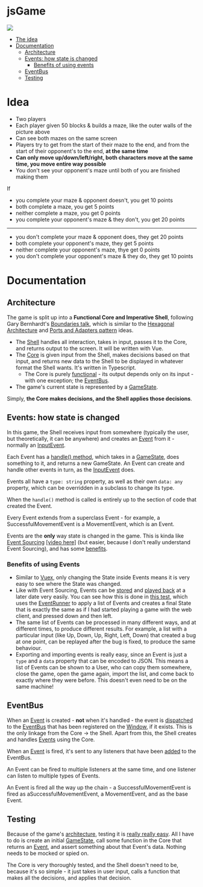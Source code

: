 # jsGame

![](https://orig00.deviantart.net/bdc4/f/2010/182/2/b/cave___blind_pokemon_mapping_by_quilavaking.png)

* [The idea](#idea)
* [Documentation](#documentation)
    * [Architecture](#architecture)
    * [Events: how state is changed](#events)
        * [Benefits of using events](#benefits-of-using-events)
    * [EventBus](#eventbus)
    * [Testing](#testing)

# Idea

- Two players
- Each player given 50 blocks & builds a maze, like the outer walls of the picture above
- Can see both mazes on the same screen
- Players try to get from the start of their maze to the end, and from the start of their opponent's to the end, **at the same time**
- **Can only move up/down/left/right, both characters move at the same time, you move entire way possible**
- You don't see your opponent's maze until both of you are finished making them

If
- you complete your maze & opponent doesn't, you get 10 points
- both complete a maze, you get 5 points
- neither complete a maze, you get 0 points
- you complete your opponent's maze & they don't, you get 20 points
---
- you don't complete your maze & opponent does, they get 20 points
- both complete your opponent's maze, they get 5 points
- neither complete your opponent's maze, thye get 0 points
- you don't complete your opponent's maze & they do, they get 10 points

# Documentation
## Architecture
The game is split up into a **Functional Core and Imperative Shell**, following Gary Bernhardt's [Boundaries talk](https://www.destroyallsoftware.com/talks/boundaries), which is similar to the [Hexagonal Architecture](https://github.com/jschairb/sandbox/wiki/HexagonalArchitecture) and [Ports and Adapters pattern](https://spin.atomicobject.com/2013/02/23/ports-adapters-software-architecture/) ideas.

* The [Shell](https://github.com/nd9600/jsGame/tree/master/src/shell) handles all interaction, takes in input, passes it to the Core, and returns output to the screen. It will be written with Vue.
* The [Core](https://github.com/nd9600/jsGame/tree/master/src/core) is given input from the Shell, makes decisions based on that input, and returns new data to the Shell to be displayed in whatever format the Shell wants. It's written in Typescript.
    * The Core is purely [functional](http://blog.jenkster.com/2015/12/what-is-functional-programming.html) - its output depends only on its input - with one exception; the [EventBus](#eventbus).
* The game's current state is represented by a [GameState](https://github.com/nd9600/jsGame/blob/master/src/core/GameState.ts).

Simply, **the Core makes decisions, and the Shell applies those decisions**.

## Events: how state is changed
In this game, the Shell receives input from somewhere (typically the user, but theoretically, it can be anywhere) and creates an [Event](https://github.com/nd9600/jsGame/tree/master/src/core/events) from it - normally an [InputEvent](https://github.com/nd9600/jsGame/blob/master/src/core/events/Game/InputEvent.ts).

Each Event has a [handle() method](https://github.com/nd9600/jsGame/blob/master/src/core/events/Movement/SuccessfulMovementEvent.ts#L18), which takes in a [GameState](https://github.com/nd9600/jsGame/blob/master/src/core/GameState.ts), does something to it, and returns a new GameState. An Event can create and handle other events in turn, as the [InputEvent](https://github.com/nd9600/jsGame/blob/master/src/core/events/Game/InputEvent.ts) does.

Events all have a `type: string` property, as well as their own `data: any` property, which can be overridden in a subclass to change its type.

When the `handle()` method is called is entirely up to the section of code that created the Event.

Every Event extends from a superclass Event - for example, a SuccessfulMovementEvent is a MovementEvent, which is an Event.

Events are the **only** way state is changed in the game. This is kinda like [Event Sourcing](https://eventstore.org/docs/event-sourcing-basics/) [[video here]](https://www.youtube.com/watch?v=8JKjvY4etTY) (but easier, because I don't really understand Event Sourcing), and has some [benefits]().

### Benefits of using Events
* Similar to [Vuex](https://vuex.vuejs.org/guide/), only changing the State inside Events means it is very easy to see where the State was changed.
* Like with Event Sourcing, Events can be [stored](https://eventstore.org/docs/event-sourcing-basics/events-as-a-storage-mechanism/index.html) and [played back](https://eventstore.org/docs/event-sourcing-basics/event-store-as-a-functional-database/index.html) at a later date very easily. You can see how this is done in [this test](https://github.com/nd9600/jsGame/blob/master/__tests__/Events/EventApplicationTest.ts), which uses the [EventRunner](https://github.com/nd9600/jsGame/blob/master/src/core/events/EventRunner.ts) to apply a list of Events and creates a final State that is exactly the same as if I had started playing a game with the web client, and pressed down and then left.
* The same list of Events can be processed in many different ways, and at different times, to produce different results. For example, a list with a particular input (like Up, Down, Up, Right, Left, Down) that created a bug at one point, can be replayed after the bug is fixed, to produce the same behaviour.
* Exporting and importing events is really easy, since an Event is just a `type` and a `data` property that can be encoded to JSON. This means a list of Events can be shown to a User, who can copy them somewhere, close the game, open the game again, import the list, and come back to exactly where they were before. This doesn't even need to be on the same machine!

## EventBus
When an [Event](#event) is created - **not** when it's handled - the event is [dispatched](https://github.com/nd9600/jsGame/blob/master/src/core/events/Event.ts#L17) to the [EventBus](https://github.com/nd9600/jsGame/blob/master/src/shell/EventBus.ts) that has been registered on the [Window](https://developer.mozilla.org/en-US/docs/Web/API/Window), if it exists. This is the only linkage from the Core -> the Shell. Apart from this, the Shell creates and handles [Events](#events) using the Core.

When an [Event](#event) is fired, it's sent to any listeners that have been [added](https://github.com/nd9600/jsGame/blob/master/src/shell/EventBus.ts#L24) to the EventBus. 

An Event can be fired to multiple listeners at the same time, and one listener can listen to multiple types of Events. 

An Event is fired all the way up the chain - a SuccessfulMovementEvent is fired as aSuccessfulMovementEvent, a MovementEvent, and as the base Event.

## Testing
Because of the game's [architecture](#architecture), testing it is [really really easy](https://github.com/nd9600/jsGame/blob/master/__tests__/Board/BoardMovementTest.ts#L42). All I have to do is create an initial [GameState](https://github.com/nd9600/jsGame/blob/master/src/core/GameState.ts), call some function in the Core that returns an [Event](#event), and assert something about that Event's data. Nothing needs to be mocked or spied on.

The Core is very thoroughly tested, and the Shell doesn't need to be, because it's so simple - it just takes in user input, calls a function that makes all the decisions, and applies that decision.
